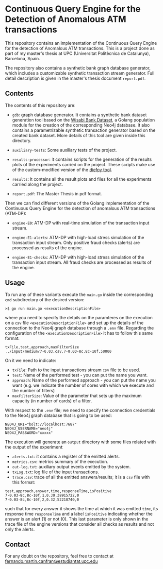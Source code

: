 # Continuous Query Engine for the Detection of Anomalous ATM transactions

This repository contains an implementation of the Continuous Query Engine for the detection of Anomalous ATM transactions. This is a project done as part of my master's thesis at UPC (Universitat Politècnica de Catalunya), Barcelona, Spain.

The repository also contains a synthetic bank graph database generator, which includes a customizable synthetic transaction stream generator. Full detail description is given in the master's thesis document `report.pdf`.

## Contents

The contents of this repository are:

- `gdb`: graph database generator. It contains a synthetic bank dataset generation tool based on the [Wisabi Bank Dataset](https://www.kaggle.com/datasets/obinnaiheanachor/wisabi-bank-dataset?resource=download), a Golang population module for the creation of the corresponding Neo4j database. It also contains a parametrizable synthetic transaction generator based on the created bank dataset. More details of this tool are given inside this directory.

- `auxiliary-tests`: Some auxiliary tests of the project.

- `results-processor`: It contains scripts for the generation of the results plots of the experiments carried on the project. These scripts make use of the custom-modified version of the [diefpy tool](https://sdm-tib.github.io/diefpy/).

- `results`: It contains all the result plots and files for all the experiments carried along the project.

- `report.pdf`: The Master Thesis in pdf format.

Then we can find different versions of the Golang implementation of the Continuous Query Engine for the detection of anomalous ATM transactions (ATM-DP):

- `engine-E0`: ATM-DP with real-time simulation of the transaction input stream.

- `engine-E1-alerts`: ATM-DP with high-load stress simulation of the transaction input stream. Only positive fraud checks (alerts) are processed as results of the engine.

- `engine-E1-checks`: ATM-DP with high-load stress simulation of the transaction input stream. All fraud checks are processed as results of the engine.

## Usage

To run any of these variants execute the `main.go` inside the corresponding `cmd` subdirectory of the desired version:

```
>$ go run main.go <executionDescriptionFile>
```

where you need to specify the details on the paramteres on the execution on a `csv` file `<executionDescriptionFile>` and set up the details of the connection to the Neo4j graph database through a `.env` file. Regarding the configuration of the `<executionDescriptionFile>` it has to follow this same format:

```
txFile,test,approach,maxFilterSize
../input/medium/7-0.03.csv,7-0.03-8c,8c-10f,50000
```

On it we need to indicate:

- `txFile`: Path to the input transactions stream `csv` file to be used.
- `test`: Name of the performed test - you can put the name you want.
- `approach`: Name of the performed approach - you can put the name you want (e.g. we indicate the number of cores with which we execute and the number of filters)
- `maxFilterSize`: Value of the parameter that sets up the maximum capacity (in number of cards) of a filter.


With respect to the `.env` file; we need to specify the connection credentials to the Neo4j graph database that is going to be used:

```
NEO4J_URI="bolt://localhost:7687"
NEO4J_USERNAME="neo4j"
NEO4J_PASSWORD="xxxxx"
```


The execution will generate an `output` directory with some files related with the output of the experiment:
- `alerts.txt`: it contains a register of the emitted alerts.
- `metrics.csv`: metrics summary of the execution.
- `out-log.txt`: auxiliary output events emitted by the system.
- `txLog.txt`: log file of the input transactions.
- `trace.csv`: trace of all the emitted answers/results; it is a `csv` file with this format:

```
test,approach,answer,time,responseTime,isPositive  
7-0.03-8c,8c-10f,1,0.30,38915722,0
7-0.03-8c,8c-10f,2,0.32,52218740,0
```

such that for every answer it shows the time at which it was emitted `time`, its response time `responseTime` and a label `isPositive` indicating whether the answer is an alert (1) or not (0). This last parameter is only shown in the trace file of the engine versions that consider all checks as results and not only the alerts.

## Contact 

For any doubt on the repository, feel free to contact at fernando.martin.canfran@estudiantat.upc.edu
